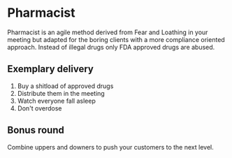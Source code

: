 # Pharmacist

Pharmacist is an agile method derived from Fear and Loathing in your meeting but adapted for the boring clients with a more
compliance oriented approach. Instead of illegal drugs only FDA approved drugs are abused.

## Exemplary delivery

1. Buy a shitload of approved drugs
2. Distribute them in the meeting
3. Watch everyone fall asleep
4. Don't overdose

## Bonus round
Combine uppers and downers to push your customers to the next level.
